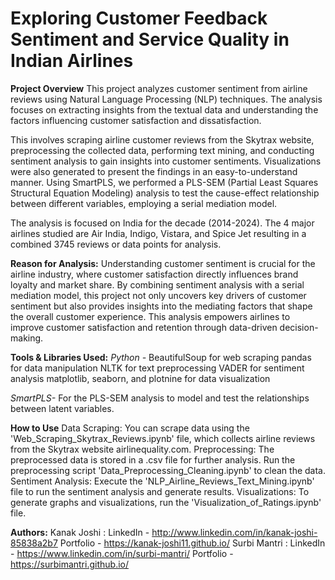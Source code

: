 # Exploring Customer Feedback Sentiment and Service Quality in Indian Airlines

**Project Overview**
This project analyzes customer sentiment from airline reviews using Natural Language Processing (NLP) techniques. The analysis focuses on extracting insights from the textual data and understanding the factors influencing customer satisfaction and dissatisfaction.

This involves scraping airline customer reviews from the Skytrax website, preprocessing the collected data, performing text mining, and conducting sentiment analysis to gain insights into customer sentiments. Visualizations were also generated to present the findings in an easy-to-understand manner. Using SmartPLS, we performed a PLS-SEM (Partial Least Squares Structural Equation Modeling) analysis to test the cause-effect relationship between different variables, employing a serial mediation model.

The analysis is focused on India for the decade (2014-2024). The 4 major airlines studied are Air India, Indigo, Vistara, and Spice Jet resulting in a combined 3745 reviews or data points for analysis.

**Reason for Analysis:**
Understanding customer sentiment is crucial for the airline industry, where customer satisfaction directly influences brand loyalty and market share. By combining sentiment analysis with a serial mediation model, this project not only uncovers key drivers of customer sentiment but also provides insights into the mediating factors that shape the overall customer experience. This analysis empowers airlines to improve customer satisfaction and retention through data-driven decision-making.

**Tools & Libraries Used:**
*Python -* 
BeautifulSoup for web scraping
pandas for data manipulation
NLTK for text preprocessing
VADER for sentiment analysis
matplotlib, seaborn, and plotnine for data visualization

*SmartPLS-*
For the PLS-SEM analysis to model and test the relationships between latent variables.

**How to Use**
Data Scraping: You can scrape data using the 'Web_Scraping_Skytrax_Reviews.ipynb' file, which collects airline reviews from the Skytrax website airlinequality.com.
Preprocessing: The preprocessed data is stored in a .csv file for further analysis. Run the preprocessing script 'Data_Preprocessing_Cleaning.ipynb' to clean the data.
Sentiment Analysis: Execute the 'NLP_Airline_Reviews_Text_Mining.ipynb' file to run the sentiment analysis and generate results.
Visualizations: To generate graphs and visualizations, run the 'Visualization_of_Ratings.ipynb' file.

**Authors:**
Kanak Joshi : LinkedIn - http://www.linkedin.com/in/kanak-joshi-85838a2b7
             Portfolio - https://kanak-joshi11.github.io/
Surbi Mantri : LinkedIn - https://www.linkedin.com/in/surbi-mantri/ 
              Portfolio - https://surbimantri.github.io/
